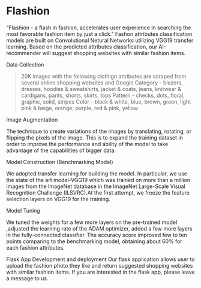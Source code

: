 # Flashion

“Flashion - a flash in fashion, accelerates user experience in searching the most favorable fashion item by just a click."
Fashon attributes classification models are built on Convolutional Netural Networks utilizing VGG19 transfer learning.
Based on the predicted attributes classification, our AI-recommender will suggest shopping websites with similar fashion items.


Data Collection

>20K images with the following clothign attributes are scraped from several online shopping websites and Google
Category - blazers, dresses, hoodies & sweatshirts, jacket & coats, jeans, knitwear & cardigans, pants, shorts, skirts, tops
Pattern - checks, dots, floral, graphic, solid, stripes
Color - black & white, blue, brown, green, light pink & beige, orange, purple, red & pink, yellow

Image Augmentation

The technique to create variations of the images by translating, rotating, or flipping the pixels of the image.
This is to expand the training dataset in order to improve the performance and ability of the model to take advantage of the capabilities of bigger data.

Model Construction (Benchmarking Model)

We adopted transfer learning for building the model. In particular, we use the state of the art model-VGG19 which was trained on more than a million images from the ImageNet database in the ImageNet Large-Scale Visual Recognition Challenge (ILSVRC).At the first attempt, we freeze the feature selection layers on VGG19 for the training.

Model Tuning

We tuned the weights for a few more layers on the pre-trained model ,adjusted the learning rate of the ADAM optimizer, added a few more layers in the fully-connected classifier. The accuracy score improved few to ten points comparing to the benchmarking model, obtaining about 60% for each fashion attributes.

Flask App Development and deployment
Our flask application allows user to upload the fashion photo they like and return suggested shopping websites with similar fashion items.
If you are interested in the flask app, please leave a message to us.



